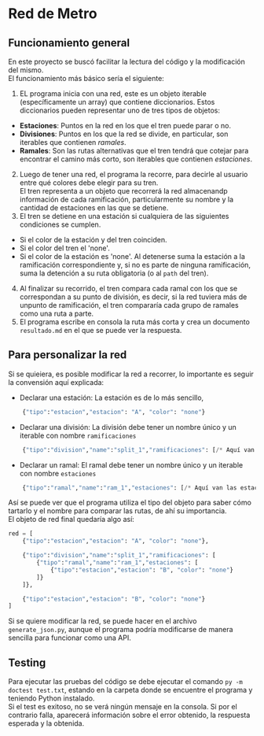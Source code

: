 # Red de Metro

## Funcionamiento general
En este proyecto se buscó facilitar la lectura del código y la modificación del mismo.  
El funcionamiento más básico sería el siguiente:
1) EL programa inicia con una red, este es un objeto iterable (específicamente un array) que contiene diccionarios.
Estos diccionarios pueden representar uno de tres tipos de objetos:
* **Estaciones**: Puntos en la red en los que el tren puede parar o no.
* **Divisiones**: Puntos en los que la red se divide, en particular, son iterables que contienen *ramales*.
* **Ramales**: Son las rutas alternativas que el tren tendrá que cotejar para encontrar el camino más corto, son iterables que contienen *estaciones*.  
2) Luego de tener una red, el programa la recorre, para decirle al usuario entre qué colores debe elegir para su tren.  
El tren representa a un objeto que recorrerá la red almacenandp información de cada ramificación, particularmente su nombre y la cantidad de estaciones en las que se detiene.  
3) El tren se detiene en una estación si cualquiera de las siguientes condiciones se cumplen.  
* Si el color de la estación y del tren coinciden.
* Si el color del tren el 'none'.
* Si el color de la estación es 'none'.
Al detenerse suma la estación a la ramificación correspondiente y, si no es parte de ninguna ramificación, suma la detención a su ruta obligatoria (o al `path` del tren).  
4) Al finalizar su recorrido, el tren compara cada ramal con los que se correspondan a su punto de división, es decir, si la red tuviera más de unpunto de ramificación, el tren compararía cada grupo de ramales como una ruta a parte.  
5) El programa escribe en consola la ruta más corta y crea un documento `resultado.md` en el que se puede ver la respuesta.

## Para personalizar la red
Si se quieiera, es posible modificar la red a recorrer, lo importante es seguir la convensión aquí explicada:
* Declarar una estación: La estación es de lo más sencillo, 
```python
	{"tipo":"estacion","estacion": "A", "color": "none"}
```
* Declarar una división: La división debe tener un nombre único y un iterable con nombre `ramificaciones`
```python
	{"tipo":"division","name":"split_1","ramificaciones": [/* Aquí van los ramales */]}
```
* Declarar un ramal: El ramal debe tener un nombre único y un iterable con nombre `estaciones`
```python
	{"tipo":"ramal","name":"ram_1","estaciones": [/* Aquí van las estaciones */]}
```
Así se puede ver que el programa utiliza el tipo del objeto para saber cómo tartarlo y el nombre para comparar las rutas, de ahí su importancia.  
El objeto de red final quedaría algo así:
```python
red = [
    {"tipo":"estacion","estacion": "A", "color": "none"},

    {"tipo":"division","name":"split_1","ramificaciones": [
        {"tipo":"ramal","name":"ram_1","estaciones": [
            {"tipo":"estacion","estacion": "B", "color": "none"}
        ]}
    ]},

    {"tipo":"estacion","estacion": "B", "color": "none"}
]
```
Si se quiere modificar la red, se puede hacer en el archivo `generate_json.py`, aunque el programa podría modificarse de manera sencilla para funcionar como una API.

## Testing
Para ejecutar las pruebas del código se debe ejecutar el comando `py -m doctest test.txt`, estando en la carpeta donde se encuentre el programa y teniendo Python instalado.  
Si el test es exitoso, no se verá ningún mensaje en la consola. Si por el contrario falla, aparecerá información sobre el error obtenido, la respuesta esperada y la obtenida.